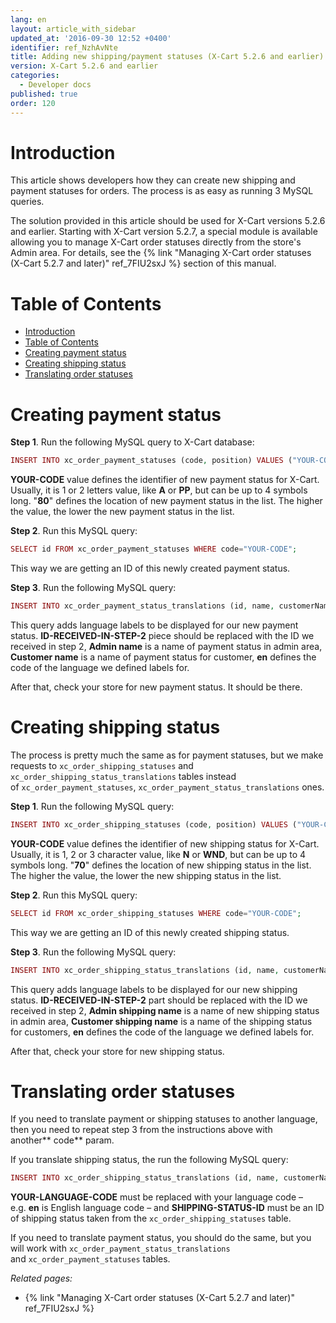 ```yaml
---
lang: en
layout: article_with_sidebar
updated_at: '2016-09-30 12:52 +0400'
identifier: ref_NzhAvNte
title: Adding new shipping/payment statuses (X-Cart 5.2.6 and earlier)
version: X-Cart 5.2.6 and earlier
categories:
  - Developer docs
published: true
order: 120
---
```


# Introduction

This article shows developers how they can create new shipping and payment statuses for orders. The process is as easy as running 3 MySQL queries.

The solution provided in this article should be used for X-Cart versions 5.2.6 and earlier. Starting with X-Cart version 5.2.7, a special module is available allowing you to manage X-Cart order statuses directly from the store's Admin area. For details, see the {% link "Managing X-Cart order statuses (X-Cart 5.2.7 and later)" ref_7FIU2sxJ %} section of this manual.

# Table of Contents

*   [Introduction](#introduction)
*   [Table of Contents](#table-of-contents)
*   [Creating payment status](#creating-payment-status)
*   [Creating shipping status](#creating-shipping-status)
*   [Translating order statuses](#translating-order-statuses)

# Creating payment status

**Step 1**. Run the following MySQL query to X-Cart database:

```php
INSERT INTO xc_order_payment_statuses (code, position) VALUES ("YOUR-CODE", "80");
```

**YOUR-CODE** value defines the identifier of new payment status for X-Cart. Usually, it is 1 or 2 letters value, like **A** or **PP**, but can be up to 4 symbols long. "**80**" defines the location of new payment status in the list. The higher the value, the lower the new payment status in the list.

**Step 2**. Run this MySQL query:

```php
SELECT id FROM xc_order_payment_statuses WHERE code="YOUR-CODE";
```

This way we are getting an ID of this newly created payment status.

**Step 3**. Run the following MySQL query:

```php
INSERT INTO xc_order_payment_status_translations (id, name, customerName, code) VALUES ("ID-RECEIVED-IN-STEP-2", "Admin name", "Customer name", "en");
```

This query adds language labels to be displayed for our new payment status. **ID-RECEIVED-IN-STEP-2** piece should be replaced with the ID we received in step 2, **Admin name** is a name of payment status in admin area, **Customer name** is a name of payment status for customer, **en** defines the code of the language we defined labels for.

After that, check your store for new payment status. It should be there.

# Creating shipping status

The process is pretty much the same as for payment statuses, but we make requests to `xc_order_shipping_statuses` and `xc_order_shipping_status_translations` tables instead of `xc_order_payment_statuses`, `xc_order_payment_status_translations` ones.

**Step 1**. Run the following MySQL query:

```php
INSERT INTO xc_order_shipping_statuses (code, position) VALUES ("YOUR-CODE", "70");
```

**YOUR-CODE** value defines the identifier of new shipping status for X-Cart. Usually, it is 1, 2 or 3 character value, like **N** or **WND**, but can be up to 4 symbols long. "**70**" defines the location of new shipping status in the list. The higher the value, the lower the new shipping status in the list.

**Step 2**. Run this MySQL query:

```php
SELECT id FROM xc_order_shipping_statuses WHERE code="YOUR-CODE";
```

This way we are getting an ID of this newly created shipping status.

**Step 3**. Run the following MySQL query:

```php
INSERT INTO xc_order_shipping_status_translations (id, name, customerName, code) VALUES ("ID-RECEIVED-IN-STEP-2", "Admin shipping name", "Customer shipping name", "en");
```

This query adds language labels to be displayed for our new shipping status. **ID-RECEIVED-IN-STEP-2** part should be replaced with the ID we received in step 2, **Admin shipping name** is a name of new shipping status in admin area, **Customer shipping name** is a name of the shipping status for customers, **en** defines the code of the language we defined labels for.

After that, check your store for new shipping status.

# Translating order statuses

If you need to translate payment or shipping statuses to another language, then you need to repeat step 3 from the instructions above with another** code** param.

If you translate shipping status, the run the following MySQL query: 

```php
INSERT INTO xc_order_shipping_status_translations (id, name, customerName, code) VALUES ("SHIPPING-STATUS-ID", "Admin shipping name in your language", "Customer shipping name in your language", "YOUR-LANGUAGE-CODE");
```

**YOUR-LANGUAGE-CODE** must be replaced with your language code – e.g. **en** is English language code – and **SHIPPING-STATUS-ID** must be an ID of shipping status taken from the `xc_order_shipping_statuses` table.

If you need to translate payment status, you should do the same, but you will work with `xc_order_payment_status_translations` and `xc_order_payment_statuses` tables.

_Related pages:_

*   {% link "Managing X-Cart order statuses (X-Cart 5.2.7 and later)" ref_7FIU2sxJ %}
